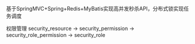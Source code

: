 基于SpringMVC+Spring+Redis+MyBatis实现高并发秒杀API，分布式锁实现任务调度

权限管理
security_resource
->
security_permission
->
security_role_permission
->
security_role



